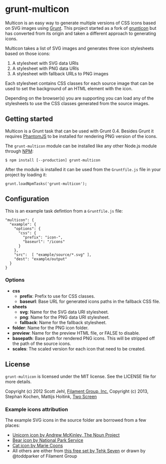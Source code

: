 # grunt-multicon

Multicon is an easy way to generate multiple versions of CSS icons based on SVG images using [Grunt](http://gruntjs.com).
This project started as a fork of [grunticon](https://github.com/filamentgroup/grunticon) but has converted from its origin and taken a different approach to generating icons.

Multicon takes a list of SVG images and generates three icon stylesheets based
on those icons:

  1. A stylesheet with SVG data URIs
  2. A stylesheet with PNG data URIs
  3. A stylesheet with fallback URLs to PNG images

Each stylesheet contains CSS classes for each source image that can be used to
set the background of an HTML element with the icon.

Depending on the browser(s) you are supporting you can load any of the
stylesheets to use the CSS classes generated from the source images.

## Getting started

Multicon is a Grunt task that can be used with Grunt 0.4. Besides Grunt it requires [PhantomJS](http://phantomjs.org/) to be installed for rendering PNG version of the icons.

The `grunt-multicon` module can be installed like any other Node.js module through [NPM](http://npmjs.org):

```
$ npm install [--production] grunt-multicon
```

After the module is installed it can be used from the `Gruntfile.js` file in your project by loading it:

```
grunt.loadNpmTasks('grunt-multicon');
```

## Configuration

This is an example task defintion from a `Gruntfile.js` file:
```
"multicon": {
  "example": {
    "options": {
      "css": {
        "prefix": "icon-",
        "baseurl": "/icons"
      }
    },
    "src":  [ "example/source/*.svg" ],
    "dest": "example/output"
  }
}
```

### Options

  - **css**
    - **prefix**: Prefix to use for CSS classes.
    - **baseurl**: Base URL for generated icons paths in the fallback CSS file.
  - **sheets**
    - **svg**: Name for the SVG data URI stylesheet.
    - **png**: Name for the PNG data URI stylesheet.
    - **fallback**: Name for the fallback stylesheet.
  - **folder**: Name for the PNG icon folder.
  - **preview**: Name for the preview HTML file, or FALSE to disable.
  - **basepath**: Base path for rendered PNG icons. This will be stripped off the path of the source icons.
  - **scales**: The scaled version for each icon that need to be created.

## License

`grunt-multicon` is licensed under the MIT license. See the LICENSE file for more details.

  Copyright (c) 2012 Scott Jehl, [Filament Group, Inc.](http://filamentgroup.com)
  Copyright (c) 2013, Stephan Kochen, Mattijs Hoitink, [Two Screen](http://two-screen.tv)


### Example icons attribution

The example SVG icons in the source folder are borrowed from a few places:
- [Unicorn icon by Andrew McKinley, The Noun Project](http://thenounproject.com/noun/unicorn/#icon-No3364)
- [Bear icon by National Park Service](http://thenounproject.com/noun/bear/#icon-No499)
- [Cat icon by  Marie Coons](http://thenounproject.com/noun/cat/#icon-No840)
- All others are either from [this free set by Tehk Seven](http://www.tehkseven.net/blog/1/entry-1066-475-free-awesome-high-quality-icons-for-designers/) or drawn by @toddparker of Filament Group
